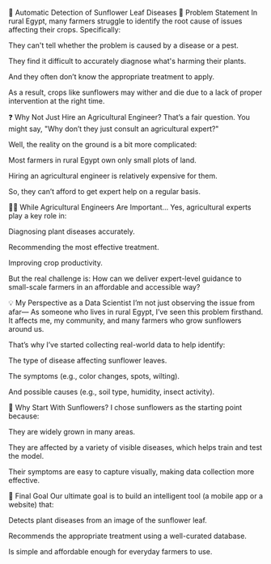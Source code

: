🌻 Automatic Detection of Sunflower Leaf Diseases
🧩 Problem Statement
In rural Egypt, many farmers struggle to identify the root cause of issues affecting their crops. Specifically:

They can't tell whether the problem is caused by a disease or a pest.

They find it difficult to accurately diagnose what's harming their plants.

And they often don’t know the appropriate treatment to apply.

As a result, crops like sunflowers may wither and die due to a lack of proper intervention at the right time.

❓ Why Not Just Hire an Agricultural Engineer?
That’s a fair question. You might say,
"Why don’t they just consult an agricultural expert?"

Well, the reality on the ground is a bit more complicated:

Most farmers in rural Egypt own only small plots of land.

Hiring an agricultural engineer is relatively expensive for them.

So, they can’t afford to get expert help on a regular basis.

👨‍🌾 While Agricultural Engineers Are Important…
Yes, agricultural experts play a key role in:

Diagnosing plant diseases accurately.

Recommending the most effective treatment.

Improving crop productivity.

But the real challenge is:
How can we deliver expert-level guidance to small-scale farmers in an affordable and accessible way?

💡 My Perspective as a Data Scientist
I’m not just observing the issue from afar—
As someone who lives in rural Egypt, I’ve seen this problem firsthand. It affects me, my community, and many farmers who grow sunflowers around us.

That’s why I’ve started collecting real-world data to help identify:

The type of disease affecting sunflower leaves.

The symptoms (e.g., color changes, spots, wilting).

And possible causes (e.g., soil type, humidity, insect activity).

🔰 Why Start With Sunflowers?
I chose sunflowers as the starting point because:

They are widely grown in many areas.

They are affected by a variety of visible diseases, which helps train and test the model.

Their symptoms are easy to capture visually, making data collection more effective.

🎯 Final Goal
Our ultimate goal is to build an intelligent tool (a mobile app or a website) that:

Detects plant diseases from an image of the sunflower leaf.

Recommends the appropriate treatment using a well-curated database.

Is simple and affordable enough for everyday farmers to use.

